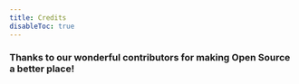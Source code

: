 ```yaml
---
title: Credits
disableToc: true
---
```


### Thanks to our wonderful contributors <i class="fas fa-heart"></i> for making Open Source a better place!

<!---
note: change the url to match the new repo... using old repo as an example placeholder

{{% ghcontributors "https://api.github.com/repos/brentley/appmeshworkshop/contributors?per_page=1000" %}}
-->
